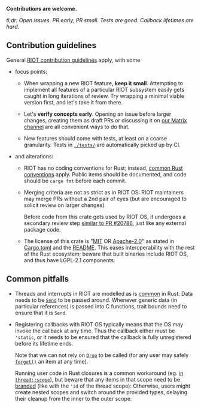**Contributions are welcome.**

*tl;dr: Open issues. PR early, PR small. Tests are good. Callback lifetimes are hard.*

## Contribution guidelines

General [RIOT contribution guidelines](https://github.com/RIOT-OS/RIOT/blob/master/CONTRIBUTING.md) apply,
with some

* focus points:

    * When wrapping a new RIOT feature, **keep it small**.
      Attempting to implement all features of a particular RIOT subsystem easily gets caught in long iterations of review.
      Try wrapping a minimal viable version first, and let's take it from there.

    * Let's **verify concepts early**.
      Opening an issue before larger changes, creating them as draft PRs or discussing it on [our Matrix channel](https://matrix.to/#/#riot-os:matrix.org)
      are all convenient ways to do that.

    * New features should come with tests, at least on a coarse granularity.
      Tests in [`./tests/`](tests) are automatically picked up by CI.

* and alterations:

    * RIOT has no coding conventions for Rust;
      instead, [common Rust conventions](https://doc.rust-lang.org/stable/style-guide/) apply.
      Public items should be documented,
      and code should be `cargo fmt` before each commit.

    * Merging criteria are not as strict as in RIOT OS:
      RIOT maintainers may merge PRs without a 2nd pair of eyes
      (but are encouraged to solicit review on larger changes).

      Before code from this crate gets used by RIOT OS,
      it undergoes a secondary review step [similar to PR #20786](https://github.com/RIOT-OS/RIOT/pull/20786),
      just like any external package code.

    * The license of this crate is "[MIT](https://spdx.org/licenses/MIT.html) OR [Apache-2.0](https://spdx.org/licenses/Apache-2.0.html)" as stated in [Cargo.toml](Cargo.toml) and the [README](README.md).
      This eases interoperability with the rest of the Rust ecosystem;
      beware that built binaries include RIOT OS, and thus have LGPL-2.1 components.

## Common pitfalls

* Threads and interrupts in RIOT are modelled as is [common](https://onevariable.com/blog/interrupts-is-threads/) in Rust:
  Data needs to be [`Send`](https://doc.rust-lang.org/std/marker/trait.Send.html) to be passed around.
  Whenever generic data (in particular references) is passed into C functions,
  trait bounds need to ensure that it is `Send`.

* Registering callbacks with RIOT OS typically means
  that the OS may invoke the callback at any time.
  Thus the callback either must be `'static`,
  or it needs to be ensured that the callback is fully unregistered
  before its lifetime ends.

  Note that we can not rely on [`Drop`](https://doc.rust-lang.org/std/ops/trait.Drop.html) to be called
  (for any user may safely [`forget()`](https://doc.rust-lang.org/std/mem/fn.forget.html) an item at any time).

  Running user code in Rust closures is a common workaround
  (eg. [in `thread::scope`](https://doc.riot-os.org/rustdoc/latest/riot_wrappers/thread/fn.scope.html)),
  but beware that any items in that scope need to be [branded](http://plv.mpi-sws.org/rustbelt/ghostcell/paper.pdf) (like with the `'id` of the thread scope):
  Otherwise, users might create nested scopes and switch around the provided types,
  delaying their cleanup from the inner to the outer scope.
